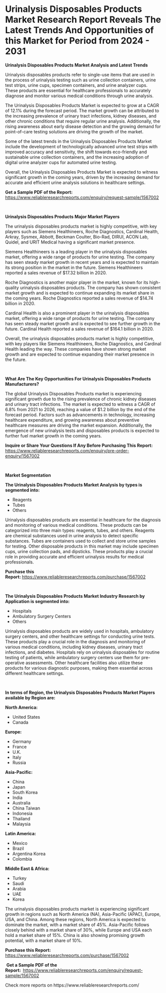 <p><h1>Urinalysis Disposables Products Market Research Report Reveals The Latest Trends And Opportunities of this Market for Period from 2024 - 2031</h1></p><p><strong>Urinalysis Disposables Products Market Analysis and Latest Trends</strong></p>
<p><p>Urinalysis disposables products refer to single-use items that are used in the process of urinalysis testing such as urine collection containers, urine test strips, urine cups, specimen containers, and urine analyzer cups. These products are essential for healthcare professionals to accurately diagnose and monitor various medical conditions through urine analysis.</p><p>The Urinalysis Disposables Products Market is expected to grow at a CAGR of 12.1% during the forecast period. The market growth can be attributed to the increasing prevalence of urinary tract infections, kidney diseases, and other chronic conditions that require regular urine analysis. Additionally, the rising awareness about early disease detection and the growing demand for point-of-care testing solutions are driving the growth of the market.</p><p>Some of the latest trends in the Urinalysis Disposables Products Market include the development of technologically advanced urine test strips with improved accuracy and sensitivity, the shift towards eco-friendly and sustainable urine collection containers, and the increasing adoption of digital urine analyzer cups for automated urine testing.</p><p>Overall, the Urinalysis Disposables Products Market is expected to witness significant growth in the coming years, driven by the increasing demand for accurate and efficient urine analysis solutions in healthcare settings.</p></p>
<p><strong>Get a Sample PDF of the Report:&nbsp;</strong> <a href="https://www.reliableresearchreports.com/enquiry/request-sample/1567002">https://www.reliableresearchreports.com/enquiry/request-sample/1567002</a></p>
<p>&nbsp;</p>
<p><strong>Urinalysis Disposables Products Major Market Players</strong></p>
<p><p>The urinalysis disposables products market is highly competitive, with key players such as Siemens Healthineers, Roche Diagnostics, Cardinal Health, Arkray, Sysmex, Abbott, Beckman Coulter, Bio-Rad, DIRUI, ACON Lab, Quidel, and URIT Medical having a significant market presence.</p><p>Siemens Healthineers is a leading player in the urinalysis disposables market, offering a wide range of products for urine testing. The company has seen steady market growth in recent years and is expected to maintain its strong position in the market in the future. Siemens Healthineers reported a sales revenue of $17.32 billion in 2020.</p><p>Roche Diagnostics is another major player in the market, known for its high-quality urinalysis disposables products. The company has shown consistent market growth and is expected to continue expanding its market share in the coming years. Roche Diagnostics reported a sales revenue of $14.74 billion in 2020.</p><p>Cardinal Health is also a prominent player in the urinalysis disposables market, offering a wide range of products for urine testing. The company has seen steady market growth and is expected to see further growth in the future. Cardinal Health reported a sales revenue of $164.1 billion in 2020.</p><p>Overall, the urinalysis disposables products market is highly competitive, with key players like Siemens Healthineers, Roche Diagnostics, and Cardinal Health leading the way. These companies have shown strong market growth and are expected to continue expanding their market presence in the future.</p></p>
<p>&nbsp;</p>
<p><strong>What Are The Key Opportunities For Urinalysis Disposables Products Manufacturers?</strong></p>
<p><p>The global Urinalysis Disposables Products market is experiencing significant growth due to the rising prevalence of chronic kidney diseases and urinary tract infections. The market is expected to witness a CAGR of 6.8% from 2021 to 2026, reaching a value of $1.2 billion by the end of the forecast period. Factors such as advancements in technology, increasing healthcare expenditure, and growing awareness about preventive healthcare measures are driving the market expansion. Additionally, the emergence of new urinalysis tests and disposables products is expected to further fuel market growth in the coming years.</p></p>
<p><strong>Inquire or Share Your Questions If Any Before Purchasing This Report:</strong> <a href="https://www.reliableresearchreports.com/enquiry/pre-order-enquiry/1567002">https://www.reliableresearchreports.com/enquiry/pre-order-enquiry/1567002</a></p>
<p>&nbsp;</p>
<p><strong>Market Segmentation</strong></p>
<p><strong>The Urinalysis Disposables Products Market Analysis by types is segmented into:</strong></p>
<p><ul><li>Reagents</li><li>Tubes</li><li>Others</li></ul></p>
<p><p>Urinalysis disposables products are essential in healthcare for the diagnosis and monitoring of various medical conditions. These products can be categorized into three main types: reagents, tubes, and others. Reagents are chemical substances used in urine analysis to detect specific substances. Tubes are containers used to collect and store urine samples for testing. Other disposable products in this market may include specimen cups, urine collection pads, and dipsticks. These products play a crucial role in providing accurate and efficient urinalysis results for medical professionals.</p></p>
<p><strong>Purchase this Report:&nbsp;</strong><a href="https://www.reliableresearchreports.com/purchase/1567002">https://www.reliableresearchreports.com/purchase/1567002</a></p>
<p>&nbsp;</p>
<p><strong>The Urinalysis Disposables Products Market Industry Research by Application is segmented into:</strong></p>
<p><ul><li>Hospitals</li><li>Ambulatory Surgery Centers</li><li>Others</li></ul></p>
<p><p>Urinalysis disposables products are widely used in hospitals, ambulatory surgery centers, and other healthcare settings for conducting urine tests. These products play a crucial role in the diagnosis and monitoring of various medical conditions, including kidney diseases, urinary tract infections, and diabetes. Hospitals rely on urinalysis disposables for routine testing of patients, while ambulatory surgery centers use them for pre-operative assessments. Other healthcare facilities also utilize these products for various diagnostic purposes, making them essential across different healthcare settings.</p></p>
<p>&nbsp;</p>
<p><strong>In terms of Region, the Urinalysis Disposables Products Market Players available by Region are:</strong></p>
<p>
    <p> <strong> North America: </strong>
        <ul>
            <li>United States</li>
            <li>Canada</li>
        </ul>
        </p> 
    <p> <strong> Europe: </strong>
        <ul>
            <li>Germany</li>
            <li>France</li>
            <li>U.K.</li>
            <li>Italy</li>
            <li>Russia</li>
        </ul>
        </p> 
    <p> <strong> Asia-Pacific: </strong>
        <ul>
            <li>China</li>
            <li>Japan</li>
            <li>South Korea</li>
            <li>India</li>
            <li>Australia</li>
            <li>China Taiwan</li>
            <li>Indonesia</li>
            <li>Thailand</li>
            <li>Malaysia</li>
        </ul>
        </p> 
    <p> <strong> Latin America: </strong>
        <ul>
            <li>Mexico</li>
            <li>Brazil</li>
            <li>Argentina Korea</li>
            <li>Colombia</li>
        </ul>
        </p> 
    <p> <strong> Middle East & Africa: </strong>
        <ul>
            <li>Turkey</li>
            <li>Saudi</li>
            <li>Arabia</li>
            <li>UAE</li>
            <li>Korea</li>
        </ul>
    </p>
    </p>
<p><p>The urinalysis disposables products market is experiencing significant growth in regions such as North America (NA), Asia-Pacific (APAC), Europe, USA, and China. Among these regions, North America is expected to dominate the market, with a market share of 45%. Asia-Pacific follows closely behind with a market share of 30%, while Europe and USA each hold a market share of 15%. China is also showing promising growth potential, with a market share of 10%.</p></p>
<p><strong>Purchase this Report: </strong><a href="https://www.reliableresearchreports.com/purchase/1567002">https://www.reliableresearchreports.com/purchase/1567002</a></p>
<p>&nbsp;<strong>Get a Sample PDF of the Report:&nbsp;&nbsp;</strong><a href="https://www.reliableresearchreports.com/enquiry/request-sample/1567002">https://www.reliableresearchreports.com/enquiry/request-sample/1567002</a></p>
<p><strong></strong></p>
<p>Check more reports on https://www.reliableresearchreports.com/</p>